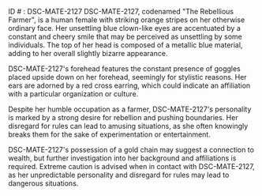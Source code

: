 ID # : DSC-MATE-2127
DSC-MATE-2127, codenamed "The Rebellious Farmer", is a human female with striking orange stripes on her otherwise ordinary face. Her unsettling blue clown-like eyes are accentuated by a constant and cheery smile that may be perceived as unsettling by some individuals. The top of her head is composed of a metallic blue material, adding to her overall slightly bizarre appearance.

DSC-MATE-2127's forehead features the constant presence of goggles placed upside down on her forehead, seemingly for stylistic reasons. Her ears are adorned by a red cross earring, which could indicate an affiliation with a particular organization or culture.

Despite her humble occupation as a farmer, DSC-MATE-2127's personality is marked by a strong desire for rebellion and pushing boundaries. Her disregard for rules can lead to amusing situations, as she often knowingly breaks them for the sake of experimentation or entertainment.

DSC-MATE-2127's possession of a gold chain may suggest a connection to wealth, but further investigation into her background and affiliations is required. Extreme caution is advised when in contact with DSC-MATE-2127, as her unpredictable personality and disregard for rules may lead to dangerous situations.